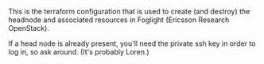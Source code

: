 This is the terraform configuration that is used to create (and destroy) the
headnode and associated resources in Foglight (Ericsson Research OpenStack).

If a head node is already present, you'll need the private ssh key in order to
log in, so ask around. (It's probably Loren.)
